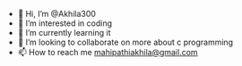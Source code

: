 - 👋 Hi, I’m @Akhila300
- 👀 I’m interested in coding
- 🌱 I’m currently learning it
- 💞️ I’m looking to collaborate on more about c programming
- 📫 How to reach me mahipathiakhila@gmail.com

<!---
Akhila300/Akhila300 is a ✨ special ✨ repository because its `README.md` (this file) appears on your GitHub profile.
You can click the Preview link to take a look at your changes.
--->
